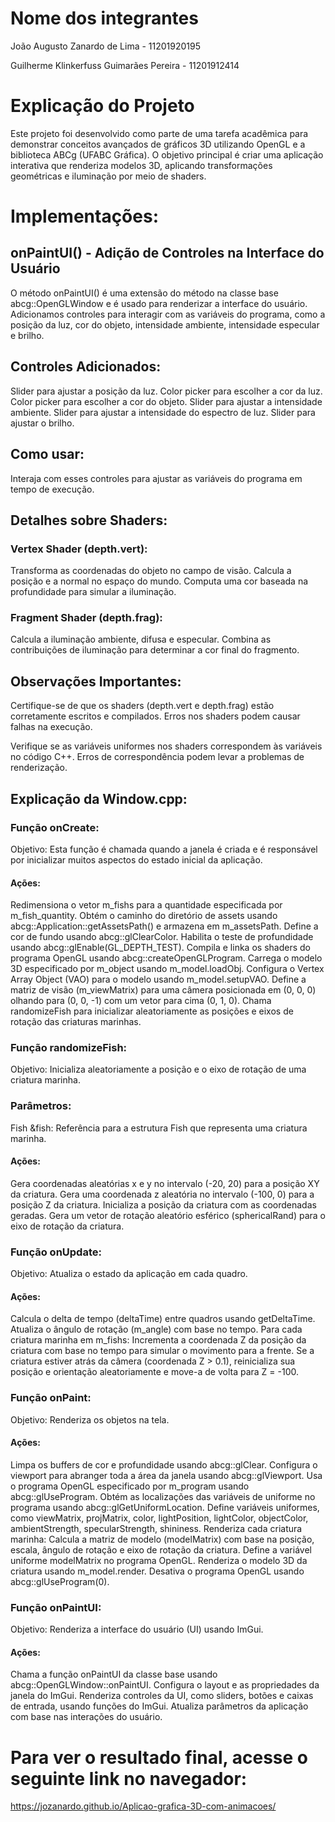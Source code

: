 # Nome dos integrantes
João Augusto Zanardo de Lima - 11201920195

Guilherme Klinkerfuss Guimarães Pereira - 11201912414

# Explicação do Projeto

Este projeto foi desenvolvido como parte de uma tarefa acadêmica para demonstrar conceitos avançados de gráficos 3D utilizando OpenGL e a biblioteca ABCg (UFABC Gráfica). O objetivo principal é criar uma aplicação interativa que renderiza modelos 3D, aplicando transformações geométricas e iluminação por meio de shaders.

# Implementações:

## onPaintUI() - Adição de Controles na Interface do Usuário

  O método onPaintUI() é uma extensão do método na classe base abcg::OpenGLWindow e é usado para renderizar a interface do usuário. Adicionamos controles para interagir com as variáveis do programa, como a posição da luz, cor do objeto, intensidade ambiente, intensidade especular e brilho.

## Controles Adicionados:

  Slider para ajustar a posição da luz.
  Color picker para escolher a cor da luz.
  Color picker para escolher a cor do objeto.
  Slider para ajustar a intensidade ambiente.
  Slider para ajustar a intensidade do espectro de luz.
  Slider para ajustar o brilho.
## Como usar:
  Interaja com esses controles para ajustar as variáveis do programa em tempo de execução.

## Detalhes sobre Shaders:
  ### Vertex Shader (depth.vert):
  
  Transforma as coordenadas do objeto no campo de visão.
  Calcula a posição e a normal no espaço do mundo.
  Computa uma cor baseada na profundidade para simular a iluminação.
  
  ### Fragment Shader (depth.frag):
  
  Calcula a iluminação ambiente, difusa e especular.
  Combina as contribuições de iluminação para determinar a cor final do fragmento.
  ## Observações Importantes:
  Certifique-se de que os shaders (depth.vert e depth.frag) estão corretamente escritos e compilados. Erros nos shaders podem causar falhas na execução.
  
  Verifique se as variáveis uniformes nos shaders correspondem às variáveis no código C++. Erros de correspondência podem levar a problemas de renderização.

## Explicação da Window.cpp:
### Função onCreate:

Objetivo: Esta função é chamada quando a janela é criada e é responsável por inicializar muitos aspectos do estado inicial da aplicação.

#### Ações:

Redimensiona o vetor m_fishs para a quantidade especificada por m_fish_quantity.
Obtém o caminho do diretório de assets usando abcg::Application::getAssetsPath() e armazena em m_assetsPath.
Define a cor de fundo usando abcg::glClearColor.
Habilita o teste de profundidade usando abcg::glEnable(GL_DEPTH_TEST).
Compila e linka os shaders do programa OpenGL usando abcg::createOpenGLProgram.
Carrega o modelo 3D especificado por m_object usando m_model.loadObj.
Configura o Vertex Array Object (VAO) para o modelo usando m_model.setupVAO.
Define a matriz de visão (m_viewMatrix) para uma câmera posicionada em (0, 0, 0) olhando para (0, 0, -1) com um vetor para cima (0, 1, 0).
Chama randomizeFish para inicializar aleatoriamente as posições e eixos de rotação das criaturas marinhas.

### Função randomizeFish:

Objetivo: Inicializa aleatoriamente a posição e o eixo de rotação de uma criatura marinha.

### Parâmetros:

Fish &fish: Referência para a estrutura Fish que representa uma criatura marinha.

#### Ações:

Gera coordenadas aleatórias x e y no intervalo (-20, 20) para a posição XY da criatura.
Gera uma coordenada z aleatória no intervalo (-100, 0) para a posição Z da criatura.
Inicializa a posição da criatura com as coordenadas geradas.
Gera um vetor de rotação aleatório esférico (sphericalRand) para o eixo de rotação da criatura.

### Função onUpdate:

Objetivo: Atualiza o estado da aplicação em cada quadro.

#### Ações:

Calcula o delta de tempo (deltaTime) entre quadros usando getDeltaTime.
Atualiza o ângulo de rotação (m_angle) com base no tempo.
Para cada criatura marinha em m_fishs:
Incrementa a coordenada Z da posição da criatura com base no tempo para simular o movimento para a frente.
Se a criatura estiver atrás da câmera (coordenada Z > 0.1), reinicializa sua posição e orientação aleatoriamente e move-a de volta para Z = -100.

### Função onPaint:

Objetivo: Renderiza os objetos na tela.

#### Ações:

Limpa os buffers de cor e profundidade usando abcg::glClear.
Configura o viewport para abranger toda a área da janela usando abcg::glViewport.
Usa o programa OpenGL especificado por m_program usando abcg::glUseProgram.
Obtém as localizações das variáveis de uniforme no programa usando abcg::glGetUniformLocation.
Define variáveis uniformes, como viewMatrix, projMatrix, color, lightPosition, lightColor, objectColor, ambientStrength, specularStrength, shininess.
Renderiza cada criatura marinha:
Calcula a matriz de modelo (modelMatrix) com base na posição, escala, ângulo de rotação e eixo de rotação da criatura.
Define a variável uniforme modelMatrix no programa OpenGL.
Renderiza o modelo 3D da criatura usando m_model.render.
Desativa o programa OpenGL usando abcg::glUseProgram(0).

### Função onPaintUI:

Objetivo: Renderiza a interface do usuário (UI) usando ImGui.

#### Ações:

Chama a função onPaintUI da classe base usando abcg::OpenGLWindow::onPaintUI.
Configura o layout e as propriedades da janela do ImGui.
Renderiza controles da UI, como sliders, botões e caixas de entrada, usando funções do ImGui.
Atualiza parâmetros da aplicação com base nas interações do usuário.



# Para ver o resultado final, acesse o seguinte link no navegador:
https://jozanardo.github.io/Aplicao-grafica-3D-com-animacoes/
